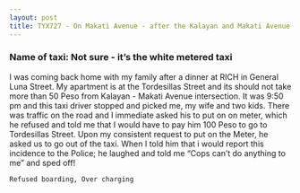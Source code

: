 ```yaml
---
layout: post
title: TYX727 - On Makati Avenue - after the Kalayan and Makati Avenue intersection, while coming from General Luna Street 
---
```


### Name of taxi: Not sure - it’s the white metered taxi

I was coming back home with my family after a dinner at RICH in General Luna Street. My apartment is at the Tordesillas Street and its should not take more than 50 Peso from Kalayan - Makati Avenue intersection. It was 9:50 pm and this taxi driver stopped and picked me, my wife and two kids. There was traffic on the road and I immediate asked his to put on on meter, which he refused and told me that I would have to pay him 100 Peso to go to Tordesillas Street. Upon my consistent request to put on the Meter, he asked us to go out of the taxi. When I told him that i would report this incidence to the Police; he laughed and told me “Cops can’t do anything to me” and sped off!

```Refused boarding, Over charging```
